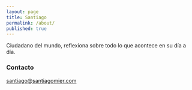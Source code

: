 ```yaml
---
layout: page
title: Santiago
permalink: /about/
published: true
---
```


Ciudadano del mundo, reflexiona sobre todo lo que acontece en su día a día.

### Contacto

[santiago@santiagomier.com](mailto:email@domain.com)
